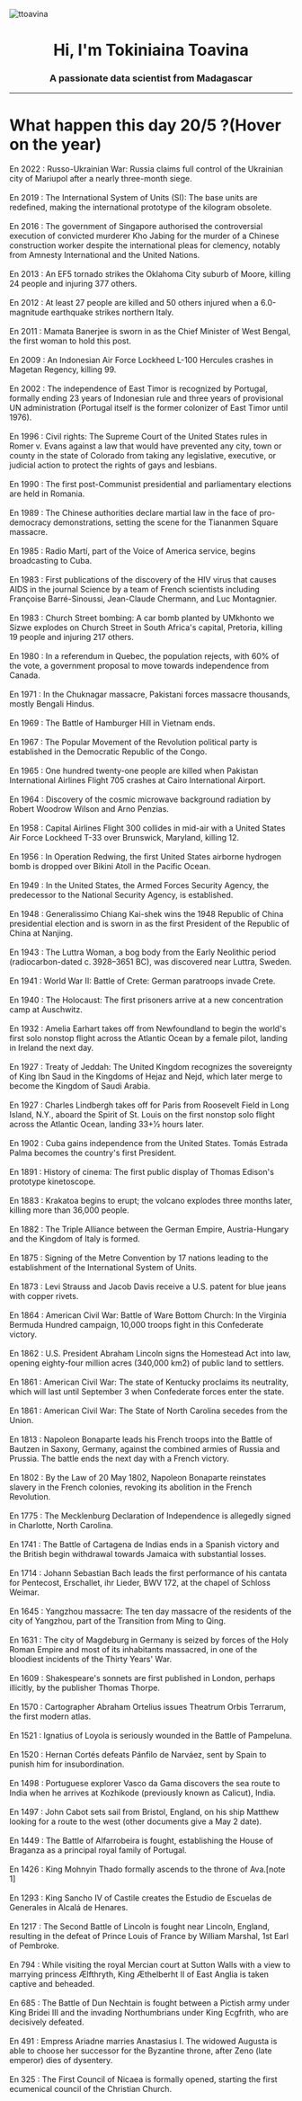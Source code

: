 
<p align="left"> <img src="https://komarev.com/ghpvc/?username=ttoavina&label=Profile%20views&color=0e75b6&style=flat" alt="ttoavina" /> </p>
<h1 align="center">Hi, I'm Tokiniaina Toavina</h1>
<h3 align="center">A passionate data scientist from Madagascar</h3>
    
<hr/>
<h1> What happen this day 20/5 ?(Hover on the year)</h1>

En 2022 : Russo-Ukrainian War: Russia claims full control of the Ukrainian city of Mariupol after a nearly three-month siege.
<br/><br/>
En 2019 : The International System of Units (SI): The base units are redefined, making the international prototype of the kilogram obsolete.
<br/><br/>
En 2016 : The government of Singapore authorised the controversial execution of convicted murderer Kho Jabing for the murder of a Chinese construction worker despite the international pleas for clemency, notably from Amnesty International and the United Nations.
<br/><br/>
En 2013 : An EF5 tornado strikes the Oklahoma City suburb of Moore, killing 24 people and injuring 377 others.
<br/><br/>
En 2012 : At least 27 people are killed and 50 others injured when a 6.0-magnitude earthquake strikes northern Italy.
<br/><br/>
En 2011 : Mamata Banerjee is sworn in as the Chief Minister of West Bengal, the first woman to hold this post.
<br/><br/>
En 2009 : An Indonesian Air Force Lockheed L-100 Hercules crashes in Magetan Regency, killing 99.
<br/><br/>
En 2002 : The independence of East Timor is recognized by Portugal, formally ending 23 years of Indonesian rule and three years of provisional UN administration (Portugal itself is the former colonizer of East Timor until 1976).
<br/><br/>
En 1996 : Civil rights: The Supreme Court of the United States rules in Romer v. Evans against a law that would have prevented any city, town or county in the state of Colorado from taking any legislative, executive, or judicial action to protect the rights of gays and lesbians.
<br/><br/>
En 1990 : The first post-Communist presidential and parliamentary elections are held in Romania.
<br/><br/>
En 1989 : The Chinese authorities declare martial law in the face of pro-democracy demonstrations, setting the scene for the Tiananmen Square massacre.
<br/><br/>
En 1985 : Radio Martí, part of the Voice of America service, begins broadcasting to Cuba.
<br/><br/>
En 1983 : First publications of the discovery of the HIV virus that causes AIDS in the journal Science by a team of French scientists including Françoise Barré-Sinoussi, Jean-Claude Chermann, and Luc Montagnier.
<br/><br/>
En 1983 : Church Street bombing: A car bomb planted by UMkhonto we Sizwe explodes on Church Street in South Africa's capital, Pretoria, killing 19 people and injuring 217 others.
<br/><br/>
En 1980 : In a referendum in Quebec, the population rejects, with 60% of the vote, a government proposal to move towards independence from Canada.
<br/><br/>
En 1971 : In the Chuknagar massacre, Pakistani forces massacre thousands, mostly Bengali Hindus.
<br/><br/>
En 1969 : The Battle of Hamburger Hill in Vietnam ends.
<br/><br/>
En 1967 : The Popular Movement of the Revolution political party is established in the Democratic Republic of the Congo.
<br/><br/>
En 1965 : One hundred twenty-one people are killed when Pakistan International Airlines Flight 705 crashes at Cairo International Airport.
<br/><br/>
En 1964 : Discovery of the cosmic microwave background radiation by Robert Woodrow Wilson and Arno Penzias.
<br/><br/>
En 1958 : Capital Airlines Flight 300 collides in mid-air with a United States Air Force Lockheed T-33 over Brunswick, Maryland, killing 12.
<br/><br/>
En 1956 : In Operation Redwing, the first United States airborne hydrogen bomb is dropped over Bikini Atoll in the Pacific Ocean.
<br/><br/>
En 1949 : In the United States, the Armed Forces Security Agency, the predecessor to the National Security Agency, is established.
<br/><br/>
En 1948 : Generalissimo Chiang Kai-shek wins the 1948 Republic of China presidential election and is sworn in as the first President of the Republic of China at Nanjing.
<br/><br/>
En 1943 : The Luttra Woman, a bog body from the Early Neolithic period (radiocarbon-dated c. 3928–3651 BC), was discovered near Luttra, Sweden.
<br/><br/>
En 1941 : World War II: Battle of Crete: German paratroops invade Crete.
<br/><br/>
En 1940 : The Holocaust: The first prisoners arrive at a new concentration camp at Auschwitz.
<br/><br/>
En 1932 : Amelia Earhart takes off from Newfoundland to begin the world's first solo nonstop flight across the Atlantic Ocean by a female pilot, landing in Ireland the next day.
<br/><br/>
En 1927 : Treaty of Jeddah: The United Kingdom recognizes the sovereignty of King Ibn Saud in the Kingdoms of Hejaz and Nejd, which later merge to become the Kingdom of Saudi Arabia.
<br/><br/>
En 1927 : Charles Lindbergh takes off for Paris from Roosevelt Field in Long Island, N.Y., aboard the Spirit of St. Louis on the first nonstop solo flight across the Atlantic Ocean, landing 33+1⁄2 hours later.
<br/><br/>
En 1902 : Cuba gains independence from the United States. Tomás Estrada Palma becomes the country's first President.
<br/><br/>
En 1891 : History of cinema: The first public display of Thomas Edison's prototype kinetoscope.
<br/><br/>
En 1883 : Krakatoa begins to erupt; the volcano explodes three months later, killing more than 36,000 people.
<br/><br/>
En 1882 : The Triple Alliance between the German Empire, Austria-Hungary and the Kingdom of Italy is formed.
<br/><br/>
En 1875 : Signing of the Metre Convention by 17 nations leading to the establishment of the International System of Units.
<br/><br/>
En 1873 : Levi Strauss and Jacob Davis receive a U.S. patent for blue jeans with copper rivets.
<br/><br/>
En 1864 : American Civil War: Battle of Ware Bottom Church: In the Virginia Bermuda Hundred campaign, 10,000 troops fight in this Confederate victory.
<br/><br/>
En 1862 : U.S. President Abraham Lincoln signs the Homestead Act into law, opening eighty-four million acres (340,000 km2) of public land to settlers.
<br/><br/>
En 1861 : American Civil War: The state of Kentucky proclaims its neutrality, which will last until September 3 when Confederate forces enter the state.
<br/><br/>
En 1861 : American Civil War: The State of North Carolina secedes from the Union.
<br/><br/>
En 1813 : Napoleon Bonaparte leads his French troops into the Battle of Bautzen in Saxony, Germany, against the combined armies of Russia and Prussia. The battle ends the next day with a French victory.
<br/><br/>
En 1802 : By the Law of 20 May 1802, Napoleon Bonaparte reinstates slavery in the French colonies, revoking its abolition in the French Revolution.
<br/><br/>
En 1775 : The Mecklenburg Declaration of Independence is allegedly signed in Charlotte, North Carolina.
<br/><br/>
En 1741 : The Battle of Cartagena de Indias ends in a Spanish victory and the British begin withdrawal towards Jamaica with substantial losses.
<br/><br/>
En 1714 : Johann Sebastian Bach leads the first performance of his cantata for Pentecost, Erschallet, ihr Lieder, BWV 172, at the chapel of Schloss Weimar.
<br/><br/>
En 1645 : Yangzhou massacre: The ten day massacre of the residents of the city of Yangzhou, part of the Transition from Ming to Qing.
<br/><br/>
En 1631 : The city of Magdeburg in Germany is seized by forces of the Holy Roman Empire and most of its inhabitants massacred, in one of the bloodiest incidents of the Thirty Years' War.
<br/><br/>
En 1609 : Shakespeare's sonnets are first published in London, perhaps illicitly, by the publisher Thomas Thorpe.
<br/><br/>
En 1570 : Cartographer Abraham Ortelius issues Theatrum Orbis Terrarum, the first modern atlas.
<br/><br/>
En 1521 : Ignatius of Loyola is seriously wounded in the Battle of Pampeluna.
<br/><br/>
En 1520 : Hernan Cortés defeats Pánfilo de Narváez, sent by Spain to punish him for insubordination.
<br/><br/>
En 1498 : Portuguese explorer Vasco da Gama discovers the sea route to India when he arrives at Kozhikode (previously known as Calicut), India.
<br/><br/>
En 1497 : John Cabot sets sail from Bristol, England, on his ship Matthew looking for a route to the west (other documents give a May 2 date).
<br/><br/>
En 1449 : The Battle of Alfarrobeira is fought, establishing the House of Braganza as a principal royal family of Portugal.
<br/><br/>
En 1426 : King Mohnyin Thado formally ascends to the throne of Ava.[note 1]
<br/><br/>
En 1293 : King Sancho IV of Castile creates the Estudio de Escuelas de Generales in Alcalá de Henares.
<br/><br/>
En 1217 : The Second Battle of Lincoln is fought near Lincoln, England, resulting in the defeat of Prince Louis of France by William Marshal, 1st Earl of Pembroke.
<br/><br/>
En 794 : While visiting the royal Mercian court at Sutton Walls with a view to marrying princess Ælfthryth, King Æthelberht II of East Anglia is taken captive and beheaded.
<br/><br/>
En 685 : The Battle of Dun Nechtain is fought between a Pictish army under King Bridei III and the invading Northumbrians under King Ecgfrith, who are decisively defeated.
<br/><br/>
En 491 : Empress Ariadne marries Anastasius I. The widowed Augusta is able to choose her successor for the Byzantine throne, after Zeno (late emperor) dies of dysentery.
<br/><br/>
En 325 : The First Council of Nicaea is formally opened, starting the first ecumenical council of the Christian Church.
<br/><br/>
